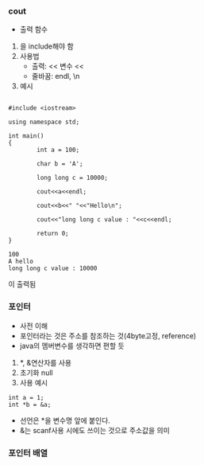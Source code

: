 ### cout
* 출력 함수

1. <iostream>을 include해야 함
2. 사용법
    - 출력: << 변수 <<
    - 줄바꿈: endl, \n
3. 예시
```

#include <iostream>

using namespace std;

int main()
{
        int a = 100;

        char b = 'A';

        long long c = 10000;

        cout<<a<<endl;

        cout<<b<<" "<<"Hello\n";

        cout<<"long long c value : "<<c<<endl;

        return 0;
}

```

```
100
A hello
long long c value : 10000
```
이 출력됨   

### 포인터
  - 사전 이해
  - 포인터라는 것은 주소를 참조하는 것(4byte고정, reference)
  - java의 멤버변수를 생각하면 편할 듯
  
1. *, &연산자를 사용
2. 초기화 null
3. 사용 예시

```
int a = 1;
int *b = &a;
```

* 선언은 *을 변수명 앞에 붙인다.
* &는 scanf사용 시에도 쓰이는 것으로 주소값을 의미 


### 포인터 배열